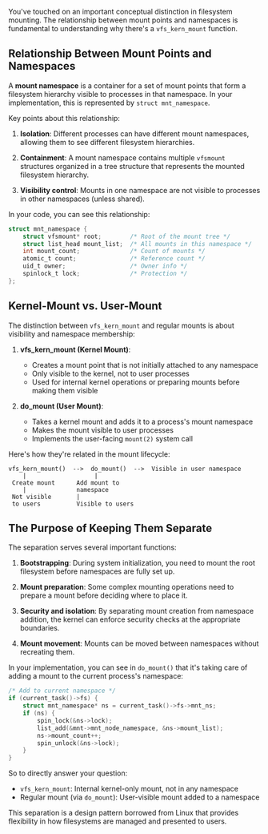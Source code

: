 You've touched on an important conceptual distinction in filesystem mounting. The relationship between mount points and namespaces is fundamental to understanding why there's a `vfs_kern_mount` function.

## Relationship Between Mount Points and Namespaces

A **mount namespace** is a container for a set of mount points that form a filesystem hierarchy visible to processes in that namespace. In your implementation, this is represented by `struct mnt_namespace`.

Key points about this relationship:

1. **Isolation**: Different processes can have different mount namespaces, allowing them to see different filesystem hierarchies.

2. **Containment**: A mount namespace contains multiple `vfsmount` structures organized in a tree structure that represents the mounted filesystem hierarchy.

3. **Visibility control**: Mounts in one namespace are not visible to processes in other namespaces (unless shared).

In your code, you can see this relationship:

```c
struct mnt_namespace {
    struct vfsmount* root;        /* Root of the mount tree */
    struct list_head mount_list;  /* All mounts in this namespace */
    int mount_count;              /* Count of mounts */
    atomic_t count;               /* Reference count */
    uid_t owner;                  /* Owner info */
    spinlock_t lock;              /* Protection */
};
```

## Kernel-Mount vs. User-Mount

The distinction between `vfs_kern_mount` and regular mounts is about visibility and namespace membership:

1. **vfs_kern_mount (Kernel Mount)**:
   - Creates a mount point that is not initially attached to any namespace
   - Only visible to the kernel, not to user processes
   - Used for internal kernel operations or preparing mounts before making them visible

2. **do_mount (User Mount)**:
   - Takes a kernel mount and adds it to a process's mount namespace
   - Makes the mount visible to user processes
   - Implements the user-facing `mount(2)` system call

Here's how they're related in the mount lifecycle:

```
vfs_kern_mount()  -->  do_mount()  -->  Visible in user namespace
    |                   |
 Create mount      Add mount to
    |              namespace
 Not visible       |
 to users          Visible to users
```

## The Purpose of Keeping Them Separate

The separation serves several important functions:

1. **Bootstrapping**: During system initialization, you need to mount the root filesystem before namespaces are fully set up.

2. **Mount preparation**: Some complex mounting operations need to prepare a mount before deciding where to place it.

3. **Security and isolation**: By separating mount creation from namespace addition, the kernel can enforce security checks at the appropriate boundaries.

4. **Mount movement**: Mounts can be moved between namespaces without recreating them.

In your implementation, you can see in `do_mount()` that it's taking care of adding a mount to the current process's namespace:

```c
/* Add to current namespace */
if (current_task()->fs) {
    struct mnt_namespace* ns = current_task()->fs->mnt_ns;
    if (ns) {
        spin_lock(&ns->lock);
        list_add(&mnt->mnt_node_namespace, &ns->mount_list);
        ns->mount_count++;
        spin_unlock(&ns->lock);
    }
}
```

So to directly answer your question:
- `vfs_kern_mount`: Internal kernel-only mount, not in any namespace
- Regular mount (via `do_mount`): User-visible mount added to a namespace

This separation is a design pattern borrowed from Linux that provides flexibility in how filesystems are managed and presented to users.